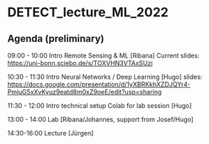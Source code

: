 # DETECT_lecture_ML_2022

## Agenda (preliminary)

09:00 - 10:00 Intro Remote Sensing & ML [Ribana] Current slides: https://uni-bonn.sciebo.de/s/TOXVHN3VTAxSUzi

10:30 - 11:30 Intro Neural Networks / Deep Learning [Hugo] 
slides: https://docs.google.com/presentation/d/1yXBRKkhXZDJQYr4-PmjuG5xXvKyuz9eatd8m0xZ9oeE/edit?usp=sharing

11:30 - 12:00 Intro technical setup Colab for lab session [Hugo]

13:00 - 14:00 Lab [Ribana/Johannes, support from Josef/Hugo]

14:30-16:00 Lecture [Jürgen]
